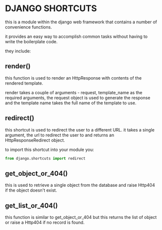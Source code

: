 # DJANGO SHORTCUTS

this is a module within the django web framework that contains a number of convenience functions.

it provides an easy way to accomplish common tasks without having to write the boilerplate code.

they include:

## render()

this function is used to render an HttpResponse with contents of the rendered template.

render takes a couple of arguments - request, template_name as the required arguments, the request object is used to generate the response and the template name takes the full name of the template to use.

## redirect()

this shortcut is used to redirect the user to a different URL. it takes a single argument, the url to redirect the user to and returns an HttpResponseRedirect object.

to import this shortcut into your module you:

```python
from django.shortcuts import redirect
```

## get_object_or_404()

this is used to retrieve a single object from the database and raise Http404 if the object doesn't exist.

## get_list_or_404()

this function is similar to get_object_or_404  but this returns the list of object or raise a Http404 if no record is found.

